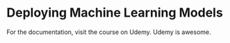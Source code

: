 # Deploying Machine Learning Models
For the documentation, visit the course on Udemy.
Udemy is awesome.
